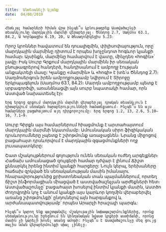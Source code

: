 ```yaml
---
title:  Անտեսանելի կյանք
date:  04/08/2019
---
```


`Հետևյալ համարների հիման վրա ինչպե՞ս կբնութագրեք Աստվածաշնչի տեսանկյունը մարդկային մարմնի վերաբերյալ։ Ծննդոց 2.7, Սաղմոս 63.1, 84.2, Ա Կորնթացիս 6.19, 20, Ա Թեսաղոնիկեցիս 5.23։`

Որոշ կրոններ հավատում են դուալիզմին, փիլիսոփայություն, որը մարդկային մարմինը դիտում է որպես խոչընդոտ հոգևոր կյանքի համար։ Այսինքն, մարմինը համարվում է վատը, մինչդեռ «հոգին»՝ լավը։ Իսկ Սուրբ Գրքում մարդկային մարմինն իր սեռական բնութագրերով հանդերձ, հանդիսանում է ամբողջ էության անքակտելի մասը: Կյանքը «մարմին» և «հոգի» է (տե՛ս Ծննդոց 2.7)։ Սաղմոսերգուն իրեն ամբողջությամբ նվիրում է Տիրոջը երկրպագելուն (Սաղմոս 63.1, 84.2)։ Մարդն ամբողջությամբ պետք է սրբագործվի, առանձնացվի այն սուրբ նպատակի համար, որն Աստված նախատեսել էր։

`Երգ երգոց գրքում մարդկային մարմնի վերաբերյալ դրական տեսանկյուն է դիտարկվում սեռական հարաբերությունների համատեքստում։ Ինչպե՞ս են այս համարները բացահայտում այդ դիրքորոշումը։ Երգ երգոց 1.2, 13, 2.6, 5.10–16, 7.1–9։`

Սուրբ Գիրքն այս համարներում հիացմունք է արտահայտում մարդկային մարմնի նկատմամբ։ Ամուսնական սիրո ֆիզիկական դրսևորումները չպետք է շփոթմունք առաջացնեն։ Նրանց միջոցով բացահայտ դրսևորվում է մարդկային զգացմունքների ողջ լուսապատկերը:

Շատ մշակույթներում գոյություն ունեն սեռական ուժեղ արգելքներ։ Հաճախ ամուսնացած զույգերի համար դժվար է լինում Ճիշտ քննարկել իրենց ինտիմ կյանքի հարցերը: Նույն կերպ, երեխաները հաճախ զրկված են սեռականության մասին իմանալու հնարավորությունից քրիստոնեական տան պայմաններում, որտեղ ճիշտ ինֆորմացիան միացված է աստվածաշնչյան արժեքների հետ։ Աստվածաշունչը՝ բացահայտ խոսելով ինտիմ կյանքի մասին, Աստծո ժողովրդին կոչ է անում կյանքի այս կարևոր կողմին վերաբերվել առանց շփոթմունքի՝ ընդունելով այն հարգանքով և արժանապատվությամբ՝ որպես Արարչի հրաշալի պարգև:

`Ինչպե՞ս կարող ենք պաշտպանվել մշակութային նախապաշարմունքներից, որոնք սեռականությունը իջեցնում են կենդանական նվաստ կրքերի աստիճանի, որոնց մասին չի կարելի խոսել առանց ամոթի: Ինչպե՞ս է Աստվածաշունչը մեզ ցույց տալիս նման վերաբերմունքի սխալ լինելը։`